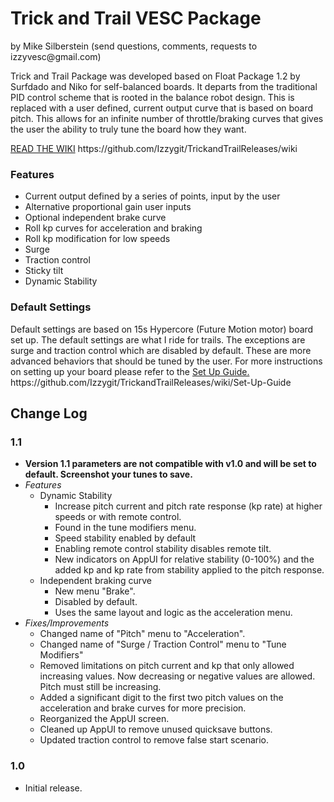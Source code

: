 <H1> Trick and Trail VESC Package </H1>
<P>by Mike Silberstein (send questions, comments, requests to izzyvesc@gmail.com) </P>

<P>Trick and Trail Package was developed based on Float Package 1.2 by Surfdado and Niko for self-balanced boards. It departs from the traditional PID control scheme that is rooted in the balance robot design. This is replaced with a user defined, current output curve that is based on board pitch. This allows for an infinite number of throttle/braking curves that gives the user the ability to truly tune the board how they want.</P>

<P><a href="https://github.com/Izzygit/TrickandTrailReleases/wiki">READ THE WIKI</a> https://github.com/Izzygit/TrickandTrailReleases/wiki </P>

<H3>Features</H3>
<UL>
 <li>Current output defined by a series of points, input by the user</li>
 <li>Alternative proportional gain user inputs</li>
 <li>Optional independent brake curve</li>
 <li>Roll kp curves for acceleration and braking</li>
 <li>Roll kp modification for low speeds</li>
 <li>Surge</li>
 <li>Traction control</li>
 <li>Sticky tilt</li>
 <li>Dynamic Stability</li>
</UL>

<h3>Default Settings</h3>
<P>Default settings are based on 15s Hypercore (Future Motion motor) board set up. The default settings are what I ride for trails. The exceptions are surge and traction control which are disabled by default. These are more advanced behaviors that should be tuned by the user. For more instructions on setting up your board please refer to the <a href="https://github.com/Izzygit/TrickandTrailReleases/wiki/Set-Up-Guide">Set Up Guide.</a> https://github.com/Izzygit/TrickandTrailReleases/wiki/Set-Up-Guide</P>

<H2>Change Log</H2> 
<H3>1.1 </H3>
<UL>
 <LI><B>Version 1.1 parameters are not compatible with v1.0 and will be set to default. Screenshot your tunes to save.</B></LI>
 <LI><I>Features</I>
    <UL>
      <LI>Dynamic Stability
        <UL>
          <LI>Increase pitch current and pitch rate response (kp rate) at higher speeds or with remote control.</LI>
          <LI>Found in the tune modifiers menu.</LI>
          <LI>Speed stability enabled by default</LI>
          <LI>Enabling remote control stability disables remote tilt.</LI>
          <LI>New indicators on AppUI for relative stability (0-100%) and the added kp and kp rate from stability applied to the pitch response.</LI>
        </UL>
      </LI>
      <LI>Independent braking curve
        <UL>
          <LI>New menu "Brake".</LI>
          <LI>Disabled by default.</LI>
          <LI>Uses the same layout and logic as the acceleration menu.</LI>
       </UL>
        </LI>
    </UL>
    </LI>
<LI><I>Fixes/Improvements</I>
   <UL>
      <LI>Changed name of "Pitch" menu to "Acceleration".</LI>
      <LI>Changed name of "Surge / Traction Control" menu to "Tune Modifiers"</LI>
      <LI>Removed limitations on pitch current and kp that only allowed increasing values. Now decreasing or negative values are allowed. Pitch must still be increasing.</LI>
      <LI>Added a significant digit to the first two pitch values on the acceleration and brake curves for more precision.</LI>
      <LI>Reorganized the AppUI screen.</LI>
      <LI>Cleaned up AppUI to remove unused quicksave buttons.</LI>
      <LI>Updated traction control to remove false start scenario.</LI>
    </UL> 
  </LI>
</UL>
<H3>1.0 </H3>
<UL>
 <LI>Initial release.</LI>
</UL>
